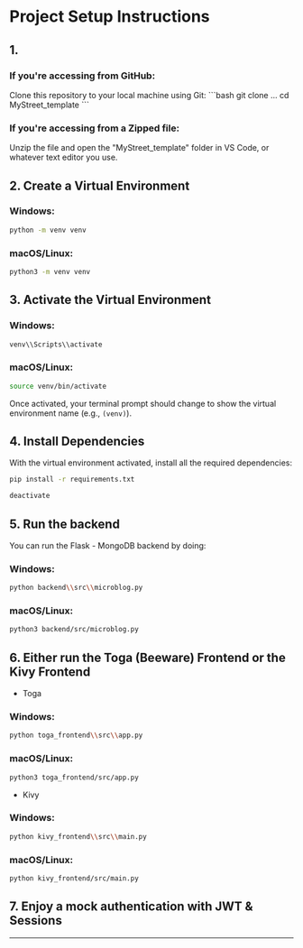 # Project Setup Instructions

## 1.

### If you're accessing from GitHub:

Clone this repository to your local machine using Git:
\`\`\`bash
git clone ...
cd MyStreet_template
\`\`\`

### If you're accessing from a Zipped file:

Unzip the file and open the "MyStreet_template" folder in VS Code, or whatever text editor you use.

## 2. Create a Virtual Environment

### Windows:

```bash
python -m venv venv
```

### macOS/Linux:

```bash
python3 -m venv venv
```

## 3. Activate the Virtual Environment

### Windows:

```bash
venv\\Scripts\\activate
```

### macOS/Linux:

```bash
source venv/bin/activate
```

Once activated, your terminal prompt should change to show the virtual environment name (e.g., `(venv)`).

## 4. Install Dependencies

With the virtual environment activated, install all the required dependencies:

```bash
pip install -r requirements.txt
```

```bash
deactivate
```

## 5. Run the backend

You can run the Flask - MongoDB backend by doing:

### Windows:

```bash
python backend\\src\\microblog.py
```

### macOS/Linux:

```bash
python3 backend/src/microblog.py
```

## 6. Either run the Toga (Beeware) Frontend or the Kivy Frontend

- Toga

### Windows:

```bash
python toga_frontend\\src\\app.py
```

### macOS/Linux:

```bash
python3 toga_frontend/src/app.py
```

- Kivy

### Windows:

```bash
python kivy_frontend\\src\\main.py
```

### macOS/Linux:

```bash
python kivy_frontend/src/main.py
```

## 7. Enjoy a mock authentication with JWT & Sessions

---
